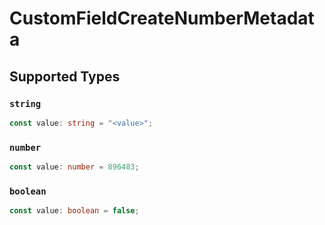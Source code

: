 # CustomFieldCreateNumberMetadata


## Supported Types

### `string`

```typescript
const value: string = "<value>";
```

### `number`

```typescript
const value: number = 896483;
```

### `boolean`

```typescript
const value: boolean = false;
```

